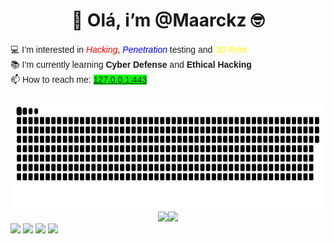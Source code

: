 <div align="center">
<h1>👋 Olá, i’m @Maarckz 🤓</h1>
</div>

<div align="left">
<p><span style="font-family:verdana,geneva,sans-serif">💻 I&rsquo;m interested in <span style="color:#FF0000"><em>Hacking</em></span>, <span style="color:#0000FF"><em>Penetration</em></span> testing and <span style="color:#FFFF00"><em>3D Print</em></span><br />
📚 I&rsquo;m currently learning <strong>Cyber Defense</strong> and <strong>Ethical Hacking</strong><br />
📫 How to reach me: <u><span style="background-color:#00FF00">127.0.0.1:443</span></u></span></p>
</div>



<div align="center">
<img height="180em" src="https://github.com/Maarckz/Output/blob/main/github-contribution-grid-snake.svg"/>
</div>


<div align="center">
<a href="https://github.com/maarckz">
<img height="160em" src="https://github-readme-stats.vercel.app/api?username=maarckz&show_icons=true&theme=dark&include_all_commits=true&count_private=true"/><img height="160em" src="https://github-readme-stats.vercel.app/api/top-langs/?username=maarckz&theme=dark&layout=compact)"/>


  
 
</div>

  
<div> 
<a href="https://instagram.com/maarckz" target="_blank"><img src="https://img.shields.io/badge/-Instagram-%23E4405F?style=for-the-badge&logo=instagram&logoColor=white" target="_blank"></a>    
<a href="https://discord.gg/" target="_blank"><img src="https://img.shields.io/badge/Discord-7289DA?style=for-the-badge&logo=discord&logoColor=white" target="_blank"></a>    
<a href="t.me/+TY7xggCdcxOluXzo" target="_blank"><img src="https://img.shields.io/badge/Telegram-2CA5E0?style=for-the-badge&logo=telegram&logoColor=white" target="_blank"></a>
<a href="https://www.linkedin.com/in/" target="_blank"><img src="https://img.shields.io/badge/-LinkedIn-%230077B5?style=for-the-badge&logo=linkedin&logoColor=white" target="_blank"></a> 
</div>
